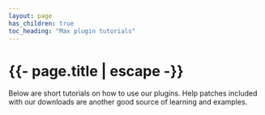 ```yaml
---
layout: page
has_children: true
toc_heading: "Max plugin tutorials"
---
```

<h1>{{- page.title | escape -}}</h1>

Below are short tutorials on how to use our plugins.
Help patches included with our downloads are another good
source of learning and examples.
